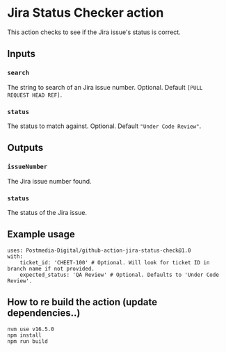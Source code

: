 # Jira Status Checker action

This action checks to see if the Jira issue's status is correct.

## Inputs

### `search`

The string to search of an Jira issue number. Optional. Default `[PULL REQUEST HEAD REF]`.

### `status`

The status to match against. Optional. Default `"Under Code Review"`.

## Outputs

### `issueNumber`

The Jira issue number found.

### `status`

The status of the Jira issue.

## Example usage
```
uses: Postmedia-Digital/github-action-jira-status-check@1.0
with:
    ticket_id: 'CHEET-100' # Optional. Will look for ticket ID in branch name if not provided.
    expected_status: 'QA Review' # Optional. Defaults to 'Under Code Review'.
```


## How to re build the action (update dependencies..)
```
nvm use v16.5.0
npm install
npm run build
```
